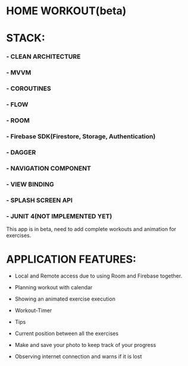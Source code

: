 # HOME WORKOUT(beta)

# STACK:

### - CLEAN ARCHITECTURE

### - MVVM

### - COROUTINES

### - FLOW

### - ROOM

### - Firebase SDK(Firestore, Storage, Authentication)

### - DAGGER

### - NAVIGATION COMPONENT

### - VIEW BINDING

### - SPLASH SCREEN API

### - JUNIT 4(NOT IMPLEMENTED YET)

This app is in beta, need to add complete workouts and animation for exercises.

# APPLICATION FEATURES:

- Local and Remote access due to using Room and Firebase together.

- Planning workout with calendar

- Showing an animated exercise execution
  
- Workout-Timer
  
- Tips
  
- Current position between all the exercises
  
- Make and save your photo to keep track of your progress

- Observing internet connection and warns if it is lost
